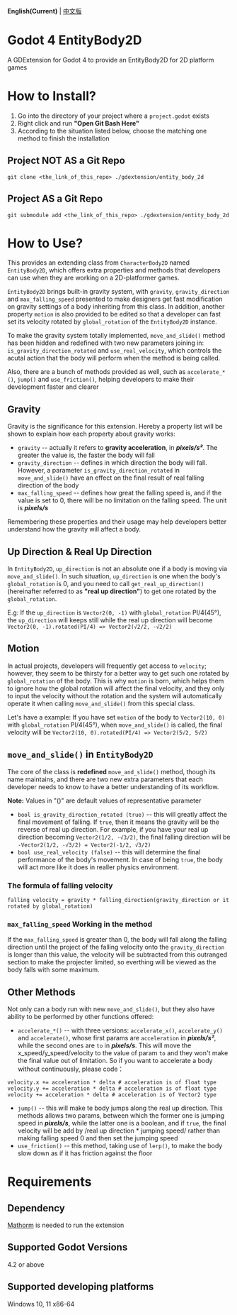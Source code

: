 **English(Current)** | [中文版](zh_cn.md)
# Godot 4 EntityBody2D
A GDExtension for Godot 4 to provide an EntityBody2D for 2D platform games

# How to Install?
1. Go into the directory of your project where a `project.godot` exists
2. Right click and run **"Open Git Bash Here"**
3. According to the situation listed below, choose the matching one method to finish the installation
## Project NOT AS a Git Repo
```
git clone <the_link_of_this_repo> ./gdextension/entity_body_2d
```
## Project AS a Git Repo
```
git submodule add <the_link_of_this_repo> ./gdextension/entity_body_2d
```

# How to Use?
This provides an extending class from `CharacterBody2D` named `EntityBody2D`, which offers extra properties and methods that developers can use when they are working on a 2D-platformer games.  

`EntityBody2D` brings built-in gravity system, with `gravity`, `gravity_direction` and `max_falling_speed` presented to make designers get fast modification on gravity settings of a body inheriting from this class. In addition, another property `motion` is also provided to be edited so that a developer can fast set its velocity rotated by `global_rotation` of the `EntityBody2D` instance.  

To make the gravity system totally implemented, `move_and_slide()` method has been hidden and redefined with two new parameters joining in: `is_gravity_direction_rotated` and `use_real_velocity`, which controls the acutal action that the body will perform when the method is being called.

Also, there are a bunch of methods provided as well, such as `accelerate_*()`, `jump()` and `use_friction()`, helping developers to make their development faster and clearer

## Gravity
Gravity is the significance for this extension. Hereby a property list will be shown to explain how each property about gravity works:

* `gravity` -- actually it refers to **gravity acceleration**, in ***pixels/s²***. The greater the value is, the faster the body will fall
* `gravity_direction` -- defines in which direction the body will fall. However, a parameter `is_gravity_direction_rotated` in `move_and_slide()` have an effect on the final result of real falling direction of the body
* `max_falling_speed` -- defines how great the falling speed is, and if the value is set to 0, there will be no limitation on the falling speed. The unit is ***pixels/s***

Remembering these properties and their usage may help developers better understand how the gravity will affect a body.

## Up Direction & Real Up Direction
In `EntityBody2D`, `up_direction` is not an absolute one if a body is moving via `move_and_slide()`. In such situation, `up_direction` is one when the body's `global_rotation` is 0, and you need to call `get_real_up_direction()` (hereinafter referred to as **"real up direction"**) to get one rotated by the `global_rotation`.  

E.g: If the `up_direction` is `Vector2(0, -1)` with `global_rotation` PI/4(45°), the `up_direction` will keeps still while the real up direction will become `Vector2(0, -1).rotated(PI/4) => Vector2(√2/2, -√2/2)`

## Motion
In actual projects, developers will frequently get access to `velocity`; however, they seem to be thirsty for a better way to get such one rotated by `global_rotation` of the body. This is why `motion` is born, which helps them to ignore how the global rotation will affect the final velocity, and they only to input the velocity without the rotation and the system will automatically operate it when calling `move_and_slide()` from this special class.  

Let's have a example: If you have set `motion` of the body to `Vector2(10, 0)` with `global_rotation` PI/4(45°), when `move_and_slide()` is called, the final velocity will be `Vector2(10, 0).rotated(PI/4) => Vector2(5√2, 5√2)`

## `move_and_slide()` in `EntityBody2D`
The core of the class is **redefined** `move_and_slide()` method, though its name maintains, and there are two new extra parameters that each developer needs to know to have a better understanding of its workflow.

**Note:** Values in "()" are default values of representative parameter
* `bool is_gravity_direction_rotated (true)` -- this will greatly affect the final movement of falling. If `true`, then it means the gravity will be the reverse of real up direction. For example, if you have your real up direction becoming `Vector2(1/2, -√3/2)`, the final falling direction will be `-Vector2(1/2, -√3/2) = Vector2(-1/2, √3/2)`
* `bool use_real_velocity (false)` -- this will determine the final performance of the body's movement. In case of being `true`, the body will act more like it does in realler physics environment.

### The formula of falling velocity
`falling velocity = gravity * falling_direction(gravity_direction or it rotated by global_rotation)`

### `max_falling_speed` Working in the method
If the `max_falling_speed` is greater than 0, the body will fall along the falling direction until the project of the falling velocity onto the `gravity_direction` is longer than this value, the velocity will be subtracted from this outranged section to make the projecter limited, so everthing will be viewed as the body falls with some maximum.


## Other Methods
Not only can a body run with new `move_and_slide()`, but they also have ability to be performed by other functions offered:

* `accelerate_*()` -- with three versions: `accelerate_x()`, `accelerate_y()` and `accelerate()`, whose first params are `acceleration` in ***pixels/s²***, while the second ones are `to` in ***pixels/s***. This will move the x_speed/y_speed/velocity to the value of param `to` and they won't make the final value out of limitation. So if you want to accelerate a body without continuously, please code：
```GDScript
velocity.x += acceleration * delta # acceleration is of float type
velocity.y += acceleration * delta # acceleration is of float type
velocity += acceleration * delta # acceleration is of Vector2 type
```
* `jump()` -- this will make te body jumps along the real up direction. This methods allows two params, between which the former one is jumping speed in ***pixels/s***, while the latter one is a boolean, and if `true`, the final velocity will be add by /real up direction * jumping speed/ rather than making falling speed 0 and then set the jumping speed
* `use_friction()` -- this method, taking use of `lerp()`, to make the body slow down as if it has friction against the floor

# Requirements
## Dependency
[Mathorm](https://github.com/Lazy-Rabbit-2001/Godot-4-Mathorm, "Mathorm") is needed to run the extension

## Supported Godot Versions
4.2 or above

## Supported developing platforms
Windows 10, 11 x86-64
